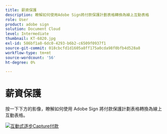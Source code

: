 ```yaml
---
title: 薪資保護
description: 瞭解如何使用Adobe Sign將付款保護計劃表格轉換為線上互動表格
role: User
product: adobe sign
solution: Document Cloud
level: Intermediate
thumbnail: KT-6820.jpg
exl-id: 586bf1a8-6dc0-4293-b6b2-c6509f0937f1
source-git-commit: 018cbcfd1d1605a8ff175a0cda98f0bfb4d528a8
workflow-type: tm+mt
source-wordcount: '56'
ht-degree: 0%

---
```


# 薪資保護

按一下下方的影像，瞭解如何使用 Adobe Sign 將付款保護計劃表格轉換為線上互動表格。

[![互動式逐步Capture付款](../assets/Paycheck.jpg)](https://acrobatusers.com/paycheck-protection-program-resource-hub/walkthrough/)

